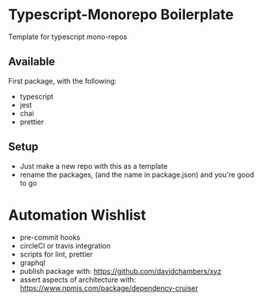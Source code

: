 # Typescript-Monorepo Boilerplate

Template for typescript mono-repos

## Available

First package, with the following:

- typescript
- jest
- chai
- prettier

## Setup

- Just make a new repo with this as a template
- rename the packages, (and the name in package.json) and you're good to go

# Automation Wishlist

- pre-commit hooks
- circleCI or travis integration
- scripts for lint, prettier
- graphql
- publish package with: https://github.com/davidchambers/xyz
- assert aspects of architecture with: https://www.npmjs.com/package/dependency-cruiser
